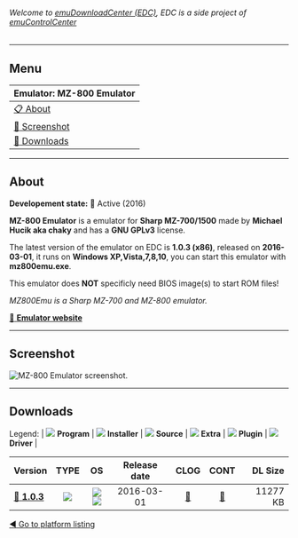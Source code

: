 ###### Welcome to [emuDownloadCenter (EDC)](https://github.com/PhoenixInteractiveNL/emuDownloadCenter/wiki/), EDC is a side project of [emuControlCenter](https://github.com/PhoenixInteractiveNL/emuControlCenter/wiki/)
***
## Menu
| **Emulator: MZ-800 Emulator** |
|:---------|
| [:clipboard: About](#about) |
| [:sunrise: Screenshot](#screenshot) |
| [:floppy_disk: Downloads](#downloads) |
***
## About
**Developement state:** :large_blue_circle: Active (2016)

**MZ-800 Emulator** is a emulator for **Sharp MZ-700/1500** made by **Michael Hucik aka chaky** and has a **GNU GPLv3** license.

The latest version of the emulator on EDC is **1.0.3 (x86)**, released on **2016-03-01**, it runs on **Windows XP,Vista,7,8,10**, you can start this emulator with **mz800emu.exe**.

This emulator does **NOT** specificly need BIOS image(s) to start ROM files!

_MZ800Emu is a Sharp MZ-700 and MZ-800 emulator._

[:link: **Emulator website**](http://sourceforge.net/projects/mz800emu/)
***
## Screenshot
![](https://raw.githubusercontent.com/PhoenixInteractiveNL/emuDownloadCenter/master/hooks/mz800emu/emulator_screen_01.jpg "MZ-800 Emulator screenshot.")
***
## Downloads
Legend:
| ![](https://raw.githubusercontent.com/wiki/PhoenixInteractiveNL/emuDownloadCenter/images_misc/icon_program_24.png) **Program** | 
![](https://raw.githubusercontent.com/wiki/PhoenixInteractiveNL/emuDownloadCenter/images_misc/icon_installer_24.png) **Installer** | 
![](https://raw.githubusercontent.com/wiki/PhoenixInteractiveNL/emuDownloadCenter/images_misc/icon_source_code_24.png) **Source** | 
![](https://raw.githubusercontent.com/wiki/PhoenixInteractiveNL/emuDownloadCenter/images_misc/icon_extra_24.png) **Extra** | 
![](https://raw.githubusercontent.com/wiki/PhoenixInteractiveNL/emuDownloadCenter/images_misc/icon_plugin_24.png) **Plugin** | 
![](https://raw.githubusercontent.com/wiki/PhoenixInteractiveNL/emuDownloadCenter/images_misc/icon_driver_24.png) **Driver** | 
 
| Version | TYPE | OS | Release date | CLOG | CONT | DL Size |
|:--------|:----:|:--:|:------------:|:----:|:----:|--------:|
| [:floppy_disk: **1.0.3**](https://github.com/PhoenixInteractiveNL/edc-repo0004/raw/master/mz800emu/1.0.3.7z) | ![](https://raw.githubusercontent.com/wiki/PhoenixInteractiveNL/emuDownloadCenter/images_misc/icon_program_24.png) | ![](https://raw.githubusercontent.com/wiki/PhoenixInteractiveNL/emuDownloadCenter/images_misc/logo_windows_24.png)![](https://raw.githubusercontent.com/wiki/PhoenixInteractiveNL/emuDownloadCenter/images_misc/icon_32-bit_24.png) | 2016-03-01 | [:page_facing_up:](https://github.com/PhoenixInteractiveNL/edc-repo0004/blob/master/mz800emu/1.0.3_changelog.txt) | [:mag_right:](https://github.com/PhoenixInteractiveNL/edc-repo0004/blob/master/mz800emu/1.0.3_contents.txt) | 11277 KB |

[:arrow_backward: Go to platform listing](https://github.com/PhoenixInteractiveNL/emuDownloadCenter/wiki/EDC-Platform-List)
